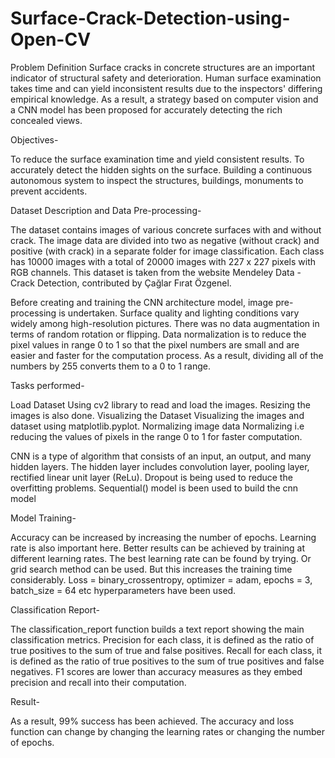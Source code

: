 # Surface-Crack-Detection-using-Open-CV
Problem Definition
Surface cracks in concrete structures are an important indicator of structural safety and deterioration. Human surface examination takes time and can yield inconsistent results due to the inspectors' differing empirical knowledge. As a result, a strategy based on computer vision and a CNN model has been proposed for accurately detecting the rich concealed views.

Objectives-

To reduce the surface examination time and yield consistent results.
To accurately detect the hidden sights on the surface.
Building a continuous autonomous system to inspect the structures, buildings, monuments to prevent accidents.

Dataset Description and Data Pre-processing- 

The dataset contains images of various concrete surfaces with and without crack. The image data are divided into two as negative (without crack) and positive (with crack) in a separate folder for image classification. Each class has 10000 images with a total of 20000 images with 227 x 227 pixels with RGB channels. This dataset is taken from the website Mendeley Data - Crack Detection, contributed by Çağlar Fırat Özgenel.

Before creating and training the CNN architecture model, image pre-processing is undertaken. Surface quality and lighting conditions vary widely among high-resolution pictures. There was no data augmentation in terms of random rotation or flipping. Data normalization is to reduce the pixel values in range 0 to 1 so that the pixel numbers are small and are easier and faster for the computation process. As a result, dividing all of the numbers by 255 converts them to a 0 to 1 range.

Tasks performed-

Load Dataset
Using cv2 library to read and load the images. Resizing the images is also done.
Visualizing the Dataset
Visualizing the images and dataset using matplotlib.pyplot.
Normalizing image data
Normalizing i.e reducing the values of pixels in the range 0 to 1 for faster computation.

CNN is a type of algorithm that consists of an input, an output, and many hidden layers. The hidden layer includes convolution layer, pooling layer, rectified linear unit layer (ReLu). Dropout is being used to reduce the overfitting problems. Sequential() model is been used to build the cnn model

Model Training-

Accuracy can be increased by increasing the number of epochs. Learning rate is also important here. Better results can be achieved by training at different learning rates. The best learning rate can be found by trying. Or grid search method can be used. But this increases the training time considerably. Loss = binary_crossentropy, optimizer = adam, epochs = 3, batch_size = 64 etc hyperparameters have been used.

Classification Report-

The classification_report function builds a text report showing the main classification metrics. Precision for each class, it is defined as the ratio of true positives to the sum of true and false positives. Recall for each class, it is defined as the ratio of true positives to the sum of true positives and false negatives. F1 scores are lower than accuracy measures as they embed precision and recall into their computation.

Result-

As a result, 99% success has been achieved. The accuracy and loss function can change by changing the learning rates or changing the number of epochs.





